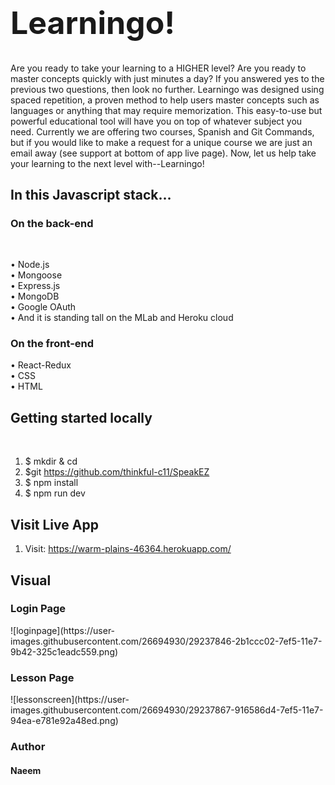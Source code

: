 <h1 style="font-size: 50px">Learningo!</h1>


Are you ready to take your learning to a HIGHER level? Are you ready to master concepts quickly with just minutes a day? If you answered yes to the previous two questions, then look no further. Learningo was designed using spaced repetition, a proven method to help users master concepts such as languages or anything that may require memorization. This easy-to-use but powerful educational tool will have you on top of whatever subject you need. Currently we are offering two courses, Spanish and Git Commands, but if you would like to make a request for a unique course we are just an email away (see support at bottom of app live page). Now, let us help take your learning to the next level with--Learningo!


<h2>In this Javascript stack…</h2>

<h3>On the back-end</h3><br>

• Node.js <br>
•	Mongoose <br>
•	Express.js <br>
•	MongoDB <br>
•	Google OAuth <br>
•	And it is standing tall on the MLab and Heroku cloud<br> 

<h3>On the front-end</h3>
•	React-Redux <br>
•	CSS <br>
•	HTML <br>

<h2>Getting started locally</h2><br>

1.	$ mkdir <foldername> & cd <foldername>
2.  $git https://github.com/thinkful-c11/SpeakEZ<br>
3.	$ npm install<br>
4.	$ npm run dev<br>

<h2>Visit Live App</h2>

1.	Visit: https://warm-plains-46364.herokuapp.com/ <br>

<h2>Visual</h2>
<h3>Login Page</h3>
![loginpage](https://user-images.githubusercontent.com/26694930/29237846-2b1ccc02-7ef5-11e7-9b42-325c1eadc559.png)


<h3>Lesson Page</h3>
![lessonscreen](https://user-images.githubusercontent.com/26694930/29237867-916586d4-7ef5-11e7-94ea-e781e92a48ed.png)
<h3>Author</h3>
<h4>Naeem</h4>
